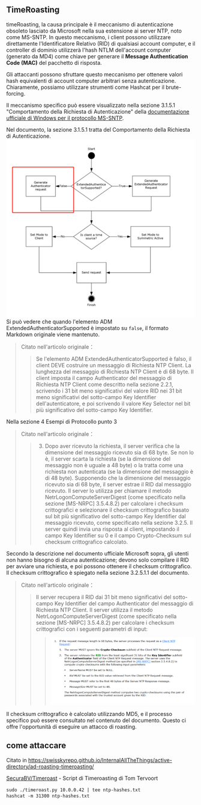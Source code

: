 ## TimeRoasting

timeRoasting, la causa principale è il meccanismo di autenticazione obsoleto lasciato da Microsoft nella sua estensione ai server NTP, noto come MS-SNTP. In questo meccanismo, i client possono utilizzare direttamente l'Identificatore Relativo (RID) di qualsiasi account computer, e il controller di dominio utilizzerà l'hash NTLM dell'account computer (generato da MD4) come chiave per generare il **Message Authentication Code (MAC)** del pacchetto di risposta.

Gli attaccanti possono sfruttare questo meccanismo per ottenere valori hash equivalenti di account computer arbitrari senza autenticazione. Chiaramente, possiamo utilizzare strumenti come Hashcat per il brute-forcing.

Il meccanismo specifico può essere visualizzato nella sezione 3.1.5.1 "Comportamento della Richiesta di Autenticazione" della [documentazione ufficiale di Windows per il protocollo MS-SNTP](https://winprotocoldoc.z19.web.core.windows.net/MS-SNTP/%5bMS-SNTP%5d.pdf).

Nel documento, la sezione 3.1.5.1 tratta del Comportamento della Richiesta di Autenticazione.
![](../../images/Pasted%20image%2020250709114508.png)
Si può vedere che quando l'elemento ADM ExtendedAuthenticatorSupported è impostato su `false`, il formato Markdown originale viene mantenuto.

>Citato nell'articolo originale：
>>Se l'elemento ADM ExtendedAuthenticatorSupported è falso, il client DEVE costruire un messaggio di Richiesta NTP Client. La lunghezza del messaggio di Richiesta NTP Client è di 68 byte. Il client imposta il campo Authenticator del messaggio di Richiesta NTP Client come descritto nella sezione 2.2.1, scrivendo i 31 bit meno significativi del valore RID nei 31 bit meno significativi del sotto-campo Key Identifier dell'autenticatore, e poi scrivendo il valore Key Selector nel bit più significativo del sotto-campo Key Identifier.

Nella sezione 4 Esempi di Protocollo punto 3

>Citato nell'articolo originale：
>>3. Dopo aver ricevuto la richiesta, il server verifica che la dimensione del messaggio ricevuto sia di 68 byte. Se non lo è, il server scarta la richiesta (se la dimensione del messaggio non è uguale a 48 byte) o la tratta come una richiesta non autenticata (se la dimensione del messaggio è di 48 byte). Supponendo che la dimensione del messaggio ricevuto sia di 68 byte, il server estrae il RID dal messaggio ricevuto. Il server lo utilizza per chiamare il metodo NetrLogonComputeServerDigest (come specificato nella sezione [MS-NRPC] 3.5.4.8.2) per calcolare i checksum crittografici e selezionare il checksum crittografico basato sul bit più significativo del sotto-campo Key Identifier dal messaggio ricevuto, come specificato nella sezione 3.2.5. Il server quindi invia una risposta al client, impostando il campo Key Identifier su 0 e il campo Crypto-Checksum sul checksum crittografico calcolato.

Secondo la descrizione nel documento ufficiale Microsoft sopra, gli utenti non hanno bisogno di alcuna autenticazione; devono solo compilare il RID per avviare una richiesta, e poi possono ottenere il checksum crittografico. Il checksum crittografico è spiegato nella sezione 3.2.5.1.1 del documento.

>Citato nell'articolo originale：
>>Il server recupera il RID dai 31 bit meno significativi del sotto-campo Key Identifier del campo Authenticator del messaggio di Richiesta NTP Client. Il server utilizza il metodo NetrLogonComputeServerDigest (come specificato nella sezione [MS-NRPC] 3.5.4.8.2) per calcolare i checksum crittografici con i seguenti parametri di input:
>>>![](../../images/Pasted%20image%2020250709115757.png)

Il checksum crittografico è calcolato utilizzando MD5, e il processo specifico può essere consultato nel contenuto del documento. Questo ci offre l'opportunità di eseguire un attacco di roasting.

## come attaccare

Citato in https://swisskyrepo.github.io/InternalAllTheThings/active-directory/ad-roasting-timeroasting/

[SecuraBV/Timeroast](https://github.com/SecuraBV/Timeroast) - Script di Timeroasting di Tom Tervoort
```
sudo ./timeroast.py 10.0.0.42 | tee ntp-hashes.txt
hashcat -m 31300 ntp-hashes.txt
```

